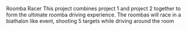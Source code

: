 R o o m b a   R a c e r  
 T h i s   p r o j e c t   c o m b i n e s   p r o j e c t   1   a n d   p r o j e c t   2   t o g e t h e r   t o   f o r m   t h e   u l t i m a t e   r o o m b a   d r i v i n g   e x p e r i e n c e .   T h e   r o o m b a s   w i l l   r a c e   i n   a   b i a t h a l o n   l i k e   e v e n t ,   s h o o t i n g   5   t a r g e t s   w h i l e   d r i v i n g   a r o u n d   t h e   r o o m  
 